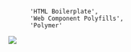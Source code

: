           'HTML Boilerplate',
          'Web Component Polyfills',
          'Polymer'
![](https://s3-us-west-2.amazonaws.com/s.cdpn.io/73058/classy_fabric.gif)
